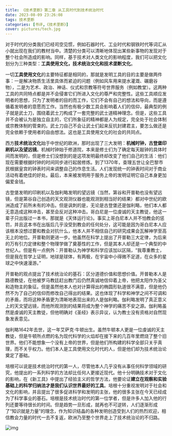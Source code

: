 ```yaml
---
title: 《技术垄断》第二章 从工具时代到技术统治时代
date: 2023-08-09 23:26:08
tags: 技术垄断
categories: [书评,《技术垄断》]
cover: pictures/tech.jpg
---
```


对于时代的分类我们已经司空见惯，例如石器时代、工业时代和钢铁时代等词汇从小就出现在我们的教材当中。清楚的分类可以清晰地体现出某些新事物的发现对于整个社会所造成的影响。同样，基于技术对人类文化的影响程度，我们可以把文化划分为三种类型：**工具使用文化，技术统治文化和技术垄断文化**。

一切**工具使用文化**的主要特征都是相同的，那就是发明工具的目的主要是做两件事：一是解决物质生活里具体而紧迫的问题（例如风车用来提水灌溉、碾磨谷物），二是为艺术、政治、神话、仪式和宗教等符号世界服务（例如教堂）。这两种工具的共同特点都是并不会侵害它们所进入文化的尊严和完整性。这些工具顺应发明者的思想，只为了发明者的目的而工作，它们不会有自己的想法和导向，而是遵循着发明者的意愿而工作。当然也有极少数工具会影响着人们的信仰，最典型的例子就是武士刀，围绕着武士刀构成了一套完整的武士道精神理念。但是，这些工具并不会被认为是独立自主的，它们所象征的精神都是人为规定，完全处于社会体制或宗教体制的管束的。武士刀自己不会让武士们起来反抗封建君主，要怎么做还是完全依赖于使用者的自由想法。这也是工具使用文化的社会的共同点。

西方**技术统治文化**始于中世纪的欧洲，那时出现了三大发明：**机械时钟，古登堡印刷机以及望远镜**。机械时钟始于修道院，本来是修士们为了确定每天敲钟的具体时间而发明的，但是修士们没想到的是这项发明最终却改变了他们自己的生活：他们现在需要根据时钟的时间同步进行起居修炼。到了1370年，查理五世让全巴黎市民根据皇宫的钟表时间来调整自己的作息生活。人们发现统一的钟表时间对于商业活动有着绝佳的好处。最后，本来被发明用于服务上帝的发明证明它自己本身更加偏爱金钱。

古登堡发明的印刷机以及伽利略发明的望远镜（当然，第谷和开普勒也没有望远镜，但是第谷自己创造的天文观测仪器也能观测到相当好的结果）都对中世纪的欧洲造成了前所未有的冲击。但是讽刺的是，无论是古登堡还是伽利略，他们本人都无意造成这种冲击，甚至会反对这种冲击。哥白尼是一位虔诚的天主教徒，他这一辈子只出版过一本书，那就是《天体运行论》。事实上哥白尼本人并不怕教会的惩罚，并且这本书在出版后几乎没受到教会的任何处分，这可能是因为哥白尼本人应该根本没想过要和教会对抗什么，他本人并不相信自己的研究成果会瓦解神学至高无上的地位。开普勒则更进一步。他虽然在科学上提出了开普勒三大定律，为后来的万有引力定律和整个物理学做了奠基性的工作，但是其本人却还是一个典型的中世纪人。但是有一点例外：开普勒认为神学和科学应该加以区隔，“我尊重教士，但是我在哲学上证明，地球是球体，有两极，在宇宙中小得微不足道，在众多的星球之中快速漫游。”

开普勒的观点提出了技术统治论的基石：区分道德价值和思想价值。开普勒本人是路德教徒，在他被罗马教廷赶出教门后仍然真诚地信仰着上帝，他把太阳作为圣父和造物主的象征。但是虽然他本人也对计算得出的椭圆形轨道很不满意，但是他仍然不为了自己的信仰而修改自己得出的结果。这也体现了科学和神学之间不可调和的矛盾，而将这种矛盾更为清晰地表现出来的人是伽利略。伽利略发明了真正意义上的天文望远镜，而他所观测到的结果将成为整个神学的痛苦不安之源。伽利略虽然是虔诚的天主教徒，但他明确对《圣经》表示异议，认为教士没有资格对自然现象发表意见。

伽利略1642年去世，这一年艾萨克·牛顿出生。虽然牛顿本人更是一位虔诚的天主教徒，但是牛顿所点燃的名为现代科学的火焰却在接下来的几百年里燃烧了整个旧世界。他们不能想象一个没有上帝的世界，但是他们所构建的科学全部只关乎真理，而不关乎权力。他们本人是工具使用文化时代的人，但是他们却为技术统治论奠定了基础。

培根可以说是技术统治时代的第一人，尽管他本人几乎没有从事任何科学领域的研究，他提出的一系列科学的方法却比任何人更接近现代。他十分明确技术对于文化的影响，在《新工具》中提出了经验主义的哲学方法，他要论证**建立在观察和实验基础上的科学归纳法才是我们认识世界最好的工具**。培根十分重视发明对于社会和文化的影响，并且提出了很多促进科学和发明的主张，他的很多主张在今天已经成为了科学事业的基石。培根是技术统治时代的第一位学者，但是许多人加入他的行列还要等待很长的时间。但是趋势一旦形成，就再也不可逆转，人们逐渐形成了“知识就是力量”的理念，作为知识结晶的各种发明创造受到人们的热烈欢迎，相信教会力量的时代一去不复返，欧洲乃至整个世界走上了技术统治论的不归路。

![img](https://d08cdkzlxr.feishu.cn/space/api/box/stream/download/asynccode/?code=NjFlYjkyZjgyYjJiZTgxMTU3Yzk5NDcxZDlhYzA1NWVfdmlFUWQ0U2hTTGxzZjRFZ1VNYmpRdHc4Q3hDbHhPSWRfVG9rZW46WWlFUmI1TjNNb1A5M0x4TWxtemNsS3RZblNiXzE2OTE1OTQ4Mzg6MTY5MTU5ODQzOF9WNA)